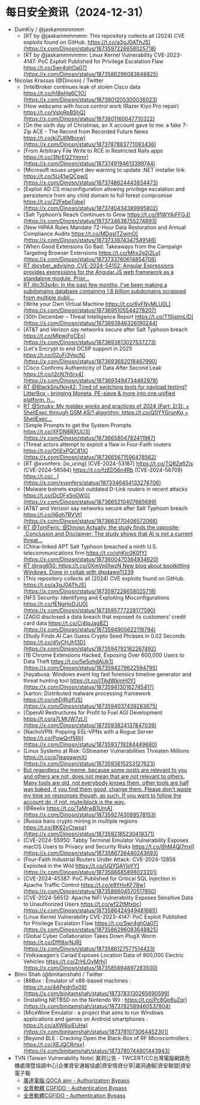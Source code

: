 # 每日安全资讯（2024-12-31）

- DumKiy / @jaskammmmmm
  - [RT by @jaskammmmmm: This repository collects all (2024) CVE exploits found on GitHub. https://t.co/a3gJ0AThJS](https://x.com/Dinosn/status/1873597226658025718)
  - [RT by @jaskammmmmm: Linux Kernel Vulnerability CVE-2023-4147: PoC Exploit Published for Privilege Escalation Flaw https://t.co/Swr4ghOa07](https://x.com/Dinosn/status/1873586296083648825)
- Nicolas Krassas (@Dinosn) / Twitter
  - [IntelBroker continues leak of stolen Cisco data https://t.co/h18eHq6C1O](https://x.com/Dinosn/status/1873801205300036023)
  - [How webcams with focus control work (Razer Kiyo Pro repair) https://t.co/VslpRpBShQ](https://x.com/Dinosn/status/1873801160047710322)
  - [On the sixth day of Christmas, an X account gave to me: a fake 7-Zip ACE - The Record from Recorded Future News https://t.co/kjZU6Mbixw](https://x.com/Dinosn/status/1873787883771093436)
  - [From Arbitrary File Write to RCE in Restricted Rails apps https://t.co/3NrEQ2Ymmr](https://x.com/Dinosn/status/1873749194613399744)
  - [Microsoft issues urgent dev warning to update .NET installer link https://t.co/5U41wQCpwI](https://x.com/Dinosn/status/1873748624443834473)
  - [Exploit AD CS misconfiguration allowing privilege escalation and persistence from any child domain to full forest compromise https://t.co/Z2FebpTobe](https://x.com/Dinosn/status/1873740434389995802)
  - [Salt Typhoon’s Reach Continues to Grow https://t.co/91WYAiFFGJ](https://x.com/Dinosn/status/1873734638755274893)
  - [New HIPAA Rules Mandate 72-Hour Data Restoration and Annual Compliance Audits https://t.co/MDqsITZwmO](https://x.com/Dinosn/status/1873733874347549146)
  - [When Good Extensions Go Bad: Takeaways from the Campaign Targeting Browser Extensions https://t.co/Mhx2g2j2Lu](https://x.com/Dinosn/status/1873733760614854708)
  - [RT @cyber_advising: CVE-2024-54152: Angular Expressions provides expressions for the Angular.JS web framework as a standalone module. Prior…](https://x.com/cyber_advising/status/1873678841836900489)
  - [RT @c3l3si4n: In the past few months, I've been making a subdomains database containing 1.6 billion subdomains scrapped from multiple publi…](https://x.com/c3l3si4n/status/1872387257098981882)
  - [Write your Own Virtual Machine https://t.co/6yFNyMLU0L](https://x.com/Dinosn/status/1873695105544278207)
  - [30th December – Threat Intelligence Report https://t.co/T1SjstmLlD](https://x.com/Dinosn/status/1873693846326190244)
  - [AT&T and Verizon say networks secure after Salt Typhoon breach https://t.co/MIpwjFpCEo](https://x.com/Dinosn/status/1873693813027537273)
  - [Let's Encrypt to end OCSP support in 2025 https://t.co/02uFj3VocN](https://x.com/Dinosn/status/1873693682018467990)
  - [Cisco Confirms Authenticity of Data After Second Leak https://t.co/j2cN7h5rx4](https://x.com/Dinosn/status/1873693494734462978)
  - [RT @BlackSnufkin42: Tired of switching tools for payload testing? LitterBox - bringing Moneta, PE-sieve & more into one unified platform. h…](https://x.com/BlackSnufkin42/status/1873370885828329590)
  - [RT @5mukx: My maldev works and practices of 2024 (Part: 2/3): + ShellExec through GSM A5/1 algorithm: https://t.co/Q0YYGrunKq + ShellExec…](https://x.com/5mukx/status/1873640811436691869)
  - [Simple Prompts to get the System Prompts https://t.co/XFDN6RXUU3](https://x.com/Dinosn/status/1873665804782411987)
  - [Threat actors attempt to exploit a flaw in Four-Faith routers https://t.co/O0ExPQC81X](https://x.com/Dinosn/status/1873665671596478562)
  - [RT @xvonfers: [io_uring] (CVE-2024-53187) https://t.co/TQRZeftZjs (CVE-2024-56584) https://t.co/fzED56n4Rb (CVE-2024-56709) https://t.co/…](https://x.com/xvonfers/status/1873346454133276706)
  - [Malware botnets exploit outdated D-Link routers in recent attacks https://t.co/DcDFxSn0WG](https://x.com/Dinosn/status/1873665210407665689)
  - [AT&T and Verizon say networks secure after Salt Typhoon breach https://t.co/Ij6qh7RVVt](https://x.com/Dinosn/status/1873663770406572066)
  - [RT @ToniFeric: @Dinosn Actually, the study finds the opposite: „Conclusion and Disclaimer: The study shows that AI is not a current threat…](https://x.com/ToniFeric/status/1873632548594848124)
  - [China-linked APT Salt Typhoon breached a ninth U.S. telecommunications firm https://t.co/ohKjc0K0fY](https://x.com/Dinosn/status/1873600470364934620)
  - [RT @nsg650: https://t.co/0XmVp0IwzN New blog about bootkitting Windows. Done in collab with @pdawg11239](https://x.com/nsg650/status/1873311968448356792)
  - [This repository collects all (2024) CVE exploits found on GitHub. https://t.co/a3gJ0AThJS](https://x.com/Dinosn/status/1873597226658025718)
  - [NFS Security: Identifying and Exploiting Misconfigurations https://t.co/fENgHoDJU0](https://x.com/Dinosn/status/1873595777228177590)
  - [ZAGG disclosed a data breach that exposed its customers’ credit card data https://t.co/Ci4lpJagBZ](https://x.com/Dinosn/status/1873594905622118794)
  - [Study Finds AI Can Guess Crypto Seed Phrases in 0.02 Seconds https://t.co/d1yCHJh13D](https://x.com/Dinosn/status/1873594792162267492)
  - [16 Chrome Extensions Hacked, Exposing Over 600,000 Users to Data Theft https://t.co/5e5ohdAUk1](https://x.com/Dinosn/status/1873594279622594795)
  - [hayabusa: Windows event log fast forensics timeline generator and threat hunting tool https://t.co/ITAdWkmH0Y](https://x.com/Dinosn/status/1873594130162745417)
  - [karton: Distributed malware processing framework https://t.co/ohDjRjzPJS](https://x.com/Dinosn/status/1873594037439283675)
  - [OpenAI Restructures for Profit to Fuel AGI Development https://t.co/a7LMUW7zLI](https://x.com/Dinosn/status/1873593824137847039)
  - [NachoVPN: Popping SSL-VPNs with a Rogue Server https://t.co/PqwQnf5RIi](https://x.com/Dinosn/status/1873593719284449680)
  - [Linux Systems at Risk: GStreamer Vulnerabilities Threaten Millions https://t.co/q7jeaqqwmX](https://x.com/Dinosn/status/1873593615253127623)
  - [But regardless the meme, because some posts are relevant to you and others are not, does not mean that are not relevant to others. Many tools are old, not everybody knows them, other tools are half way baked, if you find them good, change them. Please don't waste my time on responses though, as such. If you want to follow the account do, if not, mute/block is the way.](https://x.com/Dinosn/status/1873593256870609096)
  - [@Reelix https://t.co/TaMrwB1UmA](https://x.com/Dinosn/status/1873592743089578153)
  - [Russia bans crypto mining in multiple regions https://t.co/8K62vCtwpz](https://x.com/Dinosn/status/1873592185230418371)
  - [CVE-2024-55950: Tabby Terminal Emulator Vulnerability Exposes macOS Users to Privacy and Security Risks https://t.co/6hM4Ql7mxl](https://x.com/Dinosn/status/1873586726440243693)
  - [Four-Faith Industrial Routers Under Attack: CVE-2024-12856 Exploited in the Wild https://t.co/UQYGAYIoYY](https://x.com/Dinosn/status/1873586685898023201)
  - [CVE-2024-45387: PoC Published for Critical SQL Injection in Apache Traffic Control https://t.co/e9YHvKF78w](https://x.com/Dinosn/status/1873586604570517850)
  - [CVE-2024-56512: Apache NiFi Vulnerability Exposes Sensitive Data to Unauthorized Users https://t.co/wf22tMtxbc](https://x.com/Dinosn/status/1873586424949481665)
  - [Linux Kernel Vulnerability CVE-2023-4147: PoC Exploit Published for Privilege Escalation Flaw https://t.co/Swr4ghOa07](https://x.com/Dinosn/status/1873586296083648825)
  - [Global Cyber Collaboration Takes Down PlugX Worm https://t.co/Dffl8srNJR](https://x.com/Dinosn/status/1873586127577514423)
  - [Volkswagen’s Cariad Exposes Location Data of 800,000 Electric Vehicles https://t.co/ZrHLOyMrhj](https://x.com/Dinosn/status/1873585694897283500)
- Binni Shah (@binitamshah) / Twitter
  - [86Box : Emulator of x86-based machines : https://t.co/4APedn5x09](https://x.com/binitamshah/status/1873783130265690599)
  - [Installing NETBSD on the Nintendo Wii : https://t.co/Pc8Gp6uZqr](https://x.com/binitamshah/status/1873782589460537804)
  - [MiceWine Emulator : a project that aims to run Windows applications and games on Android smartphones : https://t.co/aXW6ujEUHa](https://x.com/binitamshah/status/1873781073064452301)
  - [Beyond BLE : Cracking Open the Black-Box of RF Microcontrollers : https://t.co/XEJQCRrlsx](https://x.com/binitamshah/status/1873780744801443943)
- TVN (Taiwan Vulnerability Note) 漏洞公告 - TWCERT/CC台灣電腦網路危機處理暨協調中心|企業資安通報協處|資安情資分享|漏洞通報|資安聯盟|資安電子報
  - [廣達電腦 QOCA aim - Authorization Bypass](https://www.twcert.org.tw/tw/cp-132-8336-aa03b-1.html)
  - [全景軟體 CGFIDO - Authentication Bypass](https://www.twcert.org.tw/tw/cp-132-8334-8b836-1.html)
  - [全景軟體CGFIDO - Authentication Bypass](https://www.twcert.org.tw/tw/cp-132-8332-2100f-1.html)
